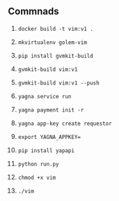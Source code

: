 ## Commnads

1. `docker build -t vim:v1 .`

2. `mkvirtualenv golem-vim`

3. `pip install gvmkit-build`

4. `gvmkit-build vim:v1`

5. `gvmkit-build vim:v1 --push`

6. `yagna service run`

7. `yagna payment init -r`

8. `yagna app-key create requestor`

9. `export YAGNA_APPKEY=`

10. `pip install yapapi`

10. `python run.py`

11. `chmod +x vim`

12. `./vim`
